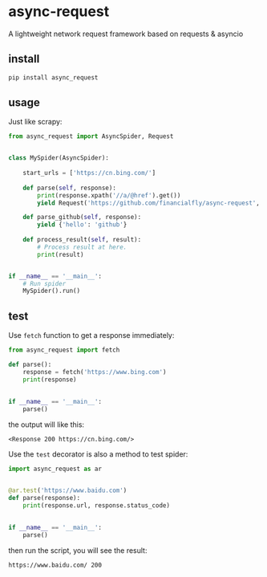 async-request
=============

A lightweight network request framework based on requests & asyncio

install
-------

```bash
pip install async_request
```

usage
-----
Just like scrapy:
```python
from async_request import AsyncSpider, Request


class MySpider(AsyncSpider):
    
    start_urls = ['https://cn.bing.com/']
    
    def parse(self, response):
        print(response.xpath('//a/@href').get())
        yield Request('https://github.com/financialfly/async-request', callback=self.parse_github)

    def parse_github(self, response):
        yield {'hello': 'github'}
    
    def process_result(self, result):
        # Process result at here.
        print(result)


if __name__ == '__main__':
    # Run spider
    MySpider().run()
```

test
----
Use `fetch` function to get a response immediately:
```python
from async_request import fetch

def parse():
    response = fetch('https://www.bing.com')
    print(response)
    
   
if __name__ == '__main__':
    parse()
```
the output will like this:
```
<Response 200 https://cn.bing.com/>
```

Use the `test` decorator is also a method to test spider:
```python
import async_request as ar


@ar.test('https://www.baidu.com')
def parse(response):
    print(response.url, response.status_code)
    
    
if __name__ == '__main__':
    parse()
```
then run the script, you will see the result:
```
https://www.baidu.com/ 200
```

